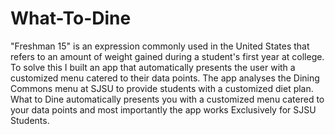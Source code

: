 # What-To-Dine
"Freshman 15" is an expression commonly used in the United States that refers to an amount of weight gained during a student's first year at college. To solve this I built an app that automatically presents the user with a customized menu catered to their data points. The app analyses the Dining Commons menu at SJSU to provide students with a customized diet plan. What to Dine automatically presents you with a customized menu catered to your data points and most importantly the app works Exclusively for SJSU Students.

